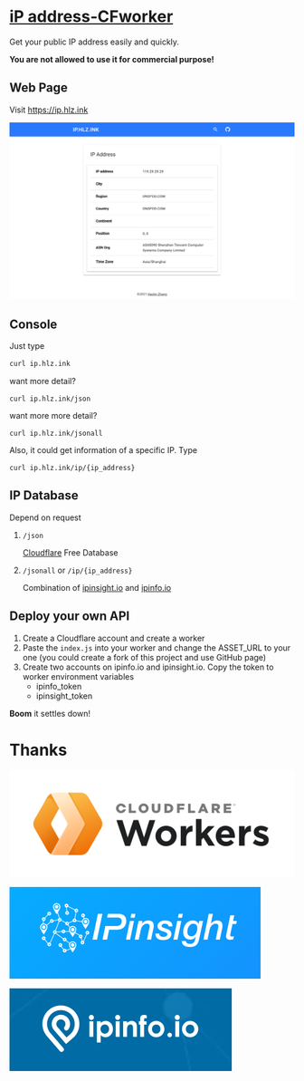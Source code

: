 # **[iP address-CFworker](https://github.com/ohh-haolin/ipaddress-cfworker)**

Get your public IP address easily and quickly.

**You are not allowed to use it for commercial purpose!**



## Web Page

Visit  https://ip.hlz.ink

![](/img/screenshot.png)



## Console

  Just type

```bash
curl ip.hlz.ink
```

want more detail?

```
curl ip.hlz.ink/json
```

want more more detail?

```
curl ip.hlz.ink/jsonall
```

Also, it could get information of a specific IP. Type

```
curl ip.hlz.ink/ip/{ip_address}
```



## IP Database

Depend on request

1. `/json`

   [Cloudflare](https://workers.cloudflare.com/) Free Database

2. `/jsonall` or `/ip/{ip_address}`

   Combination of [ipinsight.io](https://ipinsight.io/) and [ipinfo.io](https://ipinfo.io/)

   

## Deploy your own API

1. Create a Cloudflare account and create a worker
2. Paste the `index.js` into your worker and change the ASSET_URL  to your one  (you could create a fork of this project and use GitHub page)
3. Create two accounts on ipinfo.io and ipinsight.io. Copy the token to worker environment variables
   - ipinfo_token
   - ipinsight_token

**Boom** it settles down!



# Thanks

![cloudflare-worker](img/cloudflare-worker.png)

![ipinsight](img/ipinsight.png)

![ipinfo](img/ipinfo.png)
